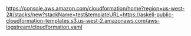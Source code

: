https://console.aws.amazon.com/cloudformation/home?region=us-west-2#/stacks/new?stackName=test&templateURL=https://askeli-public-cloudformation-templates.s3.us-west-2.amazonaws.com/aws-logstream/cloudformation.yaml
